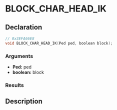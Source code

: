# BLOCK_CHAR_HEAD_IK

## Declaration
```cpp
// 0x3EFA66E8
void BLOCK_CHAR_HEAD_IK(Ped ped, boolean block);
```

### Arguments
- **Ped:** ped
- **boolean:** block

### Results

## Description
